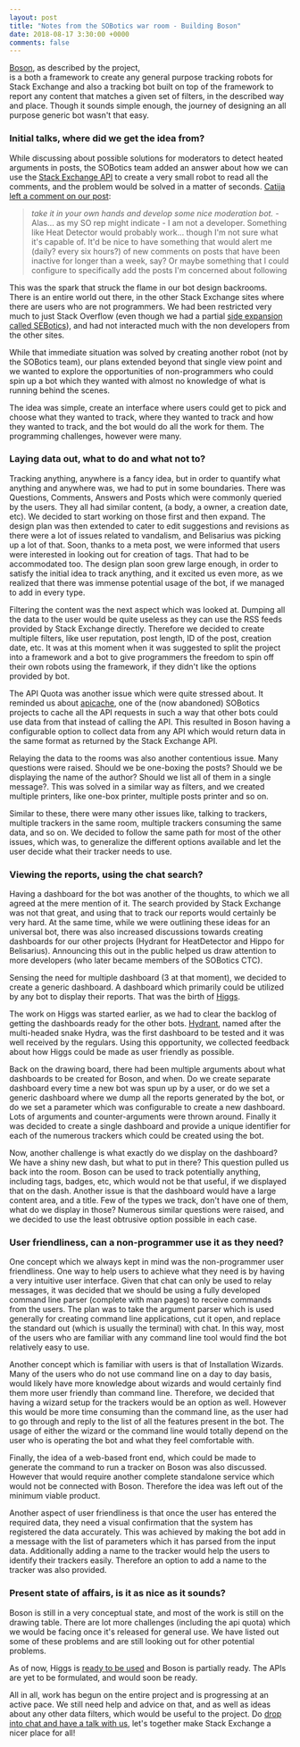 ```yaml
---
layout: post
title: "Notes from the SOBotics war room - Building Boson"
date: 2018-08-17 3:30:00 +0000
comments: false
---
```

  
[Boson](https://github.com/SOBotics/Boson/settings), as described by the project,  
is a both a framework to create any general purpose tracking robots for Stack Exchange  and also a tracking bot built on top of the framework to report any content that matches a  given set of filters, in the described way and place.  Though it sounds simple enough, the journey of designing an all purpose generic bot wasn't that easy. 
  
### Initial talks, where did we get the idea from?  
  
While discussing about possible solutions for moderators to detect heated arguments in posts,  the SOBotics team added an answer about how we can use the [Stack Exchange API](https://api.stackexchange.com)  to create a very small robot to read all the comments, and the problem would be solved in a matter of seconds.  [Catija left a comment on our post](https://meta.stackexchange.com/questions/301846/what-solutions-do-moderators-have-to-prevent-argumentative-comments#comment981714_301873):  
  
> *take it in your own hands and develop some nice moderation bot.* - Alas... as my SO rep might indicate - I am not a developer. Something like Heat Detector would probably work... though I'm not sure what it's capable of. It'd be nice to have something that would alert me (daily? every six hours?) of new comments on posts that have been inactive for longer than a week, say? Or maybe something that I could configure to specifically add the posts I'm concerned about following  
  
  
This was the spark that struck the flame in our bot design backrooms. There is an entire world out there,  in the other Stack Exchange sites where there are users who are not programmers. We had been restricted  very much to just Stack Overflow (even though we had a partial [side expansion called SEBotics](https://sobotics.org/sebotics)), and had not interacted much with the non developers from the other sites.  
  
While that immediate situation was solved by creating another robot (not by the SOBotics team), our plans  extended beyond that single view point and we wanted to explore the opportunities of non-programmers who  could spin up a bot which they wanted with almost no knowledge of what is running behind the scenes.  
  
The idea was simple, create an interface where users could get to pick and choose what they wanted to track,  where they wanted to track and how they wanted to track, and the bot would do all the work for them. The  programming challenges, however were many.  
  
### Laying data out, what to do and what not to?  
  
 Tracking anything, anywhere is a fancy idea, but in order to quantify what anything and anywhere was, we had to put in some boundaries. There was Questions, Comments, Answers and Posts which were commonly queried by the users. They all had similar content, (a body, a owner, a creation date, etc). We decided to start working on those first and then expand. The design plan was then extended to cater to edit suggestions and revisions as there were a lot of issues related to vandalism, and Belisarius was picking up a lot of that. Soon, thanks to a meta post, we were informed that users were interested in looking out for creation of tags. That had to be accommodated too. The design plan soon grew large enough, in order to satisfy the initial idea to track anything, and it excited us even more, as we realized that there was immense potential usage of the bot, if we managed to add in every type. 
 
Filtering the content was the next aspect which was looked at. Dumping all the data to the user would be quite useless as they can use the RSS feeds provided by Stack Exchange directly. Therefore we decided to create multiple filters, like user reputation, post length, ID of the post, creation date, etc. It was at this moment when it was suggested to split the project into a framework and a bot to give programmers the freedom to spin off their own robots using the framework, if they didn't like the options provided by bot. 
  
The API Quota was another issue which were quite stressed about. It reminded us about [apicache](https://github.com/SOBotics/apicache), one of the (now abandoned) SOBotics projects to cache all the API requests in such a way that other bots could use data from that instead of calling the API. This resulted in Boson having a configurable option to collect data from any API which would return data in the same format as returned by the Stack Exchange API. 

Relaying the data to the rooms was also another contentious issue. Many questions were raised. Should we be one-boxing the posts?  Should we be displaying the name of the author? Should we list all of them in a single message?. This was solved in a similar way as filters, and we created multiple printers, like one-box printer, multiple posts printer and so on. 

Similar to these, there were many other issues like, talking to trackers, multiple trackers in the same room, multiple trackers consuming the same data, and so on. We decided to follow the same path for most of the other issues, which was, to generalize the different options available and let the user decide what their tracker needs to use. 
  
### Viewing the reports, using the chat search?  
  
Having a dashboard for the bot was another of the thoughts, to which we all agreed at the mere  mention of it. The search provided by Stack Exchange was not that great, and using that to track our  reports would certainly be very hard. At the same time, while we were outlining these ideas for an  universal bot, there was also increased discussions towards creating dashboards for our other projects  (Hydrant for HeatDetector and Hippo for Belisarius). Announcing this out in the public helped us draw attention to more developers (who later became members of the SOBotics CTC).  
  
Sensing the need for multiple dashboard (3 at that moment), we decided to create a generic dashboard.  A dashboard which primarily could be utilized by any bot to display their reports. That was the birth of [Higgs](https://higgs.sobotics.org).  
  
The work on Higgs was started earlier, as we had to clear the backlog of getting the dashboards  ready for the other bots. [Hydrant](https://higgs.sobotics.org/Hydrant), named after the multi-headed snake Hydra, was the first dashboard to be tested and it was well received by the regulars. Using this opportunity, we collected feedback about how Higgs could be made as user friendly as possible.  
  
Back on the drawing board, there had been multiple arguments about what dashboards to be created for Boson, and when. Do we create separate dashboard every time a new bot was spun up by a user, or do we set a  generic dashboard where we dump all the reports generated by the bot, or do we set a parameter which  was configurable to create a new dashboard. Lots of arguments and counter-arguments were thrown around. Finally it was decided to create a single dashboard and provide a unique identifier for each of the numerous trackers which could be created using the bot.   
  
Now, another challenge is what exactly do we display on the dashboard? We have a shiny new dash, but what to put in there? This question pulled us back into the room. Boson can be used to track  potentially anything, including tags, badges, etc, which would not be that useful, if we displayed that on  the dash. Another issue is that the dashboard would have a large content area, and a title. Few of the types we track, don't have one of them, what do we display in those? Numerous similar questions were raised, and we decided to use the least obtrusive option possible in each case.   
  

### User friendliness, can a non-programmer use it as they need? 

One concept which we always kept in mind was the non-programmer user friendliness. One way to help users to achieve what they need is by having a very intuitive user interface. Given that chat can only be used to relay messages, it was decided that we should be using a fully developed command line parser (complete with man pages) to receive commands from the users. The plan was to take the argument parser which is used generally for creating command line applications, cut it open, and replace the standard out (which is usually the terminal) with chat. In this way, most of the users who are familiar with any command line tool would find the bot relatively easy to use. 

Another concept which is familiar with users is that of Installation Wizards. Many of the users who do not use command line on a day to day basis, would likely have more knowledge about wizards and would certainly find them more user friendly than command line. Therefore, we decided that having a wizard setup for the trackers would be an option as well. However this would be more time consuming than the command line, as the user had to go through and reply to the list of all the features present in the bot. The usage of either the wizard or the command line would totally depend on the user who is operating the bot and what they feel comfortable with.

Finally, the idea of a web-based front end, which could be made to generate the command to run a tracker on Boson was also discussed. However that would require another complete standalone service which would not be connected with Boson. Therefore the idea was left out of the minimum viable product. 

Another aspect of user friendliness is that once the user has entered the required data, they need a visual confirmation that the system has registered the data accurately. This was achieved by making the bot add in a message with the list of parameters which it has parsed from the input data. Additionally adding a name to the tracker would help the users to identify their trackers easily. Therefore an option to add a name to the tracker was also provided. 

### Present state of affairs, is it as nice as it sounds?  
  
Boson is still in a very conceptual state, and most of the work is still on the drawing table.  There are lot more challenges (including the api quota) which we would be facing once it's released for general use. We have listed out some of these problems and are still looking out for other potential problems. 

As of now, Higgs is [ready to be used](http://blog.sobotics.org/2018/07/connecting-to-higgs) and  Boson is partially ready. The APIs are yet to be formulated, and would soon be ready.  
  
All in all, work has begun on the entire project and is progressing at an active pace. We still need help and advice on that,  and as well as ideas about any other data filters, which would be useful to the project. Do [drop into chat and have a talk with us](https://chat.stackoverflow.com/rooms/111347/sobotics), let's together make Stack Exchange a nicer place for all!